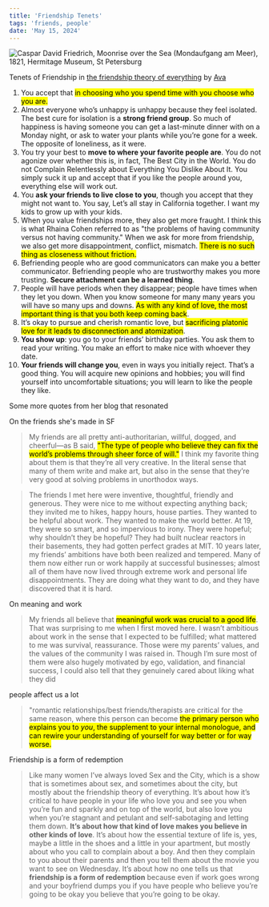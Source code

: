 ```yaml
---
title: 'Friendship Tenets'
tags: 'friends, people'
date: 'May 15, 2024'
---
```


![Caspar David Friedrich, Moonrise over the Sea (Mondaufgang am Meer), 1821, Hermitage Museum, St Petersburg](/images/moonrisesea.jpg)

Tenets of Friendship in [the friendship theory of everything](https://www.avabear.xyz/p/the-friendship-theory-of-everything) by [Ava](https://substack.com/@ava)

1. You accept that <mark>in choosing who you spend time with you choose who you are.</mark>
1. Almost everyone who’s unhappy is unhappy because they feel isolated. The best cure for isolation is a **strong friend group**. So much of happiness is having someone you can get a last-minute dinner with on a Monday night, or ask to water your plants while you’re gone for a week. The opposite of loneliness, as it were.
1. You try your best to **move to where your favorite people are**. You do not agonize over whether this is, in fact, The Best City in the World. You do not Complain Relentlessly about Everything You Dislike About It. You simply suck it up and accept that if you like the people around you, everything else will work out.
1. You **ask your friends to live close to you**, though you accept that they might not want to. You say, Let’s all stay in California together. I want my kids to grow up with your kids.
1. When you value friendships more, they also get more fraught. I think this is what Rhaina Cohen referred to as "the problems of having community versus not having community." When we ask for more from friendship, we also get more disappointment, conflict, mismatch. <mark>There is no such thing as closeness without friction.</mark>
1. Befriending people who are good communicators can make you a better communicator. Befriending people who are trustworthy makes you more trusting. **Secure attachment can be a learned thing**.
1. People will have periods when they disappear; people have times when they let you down. When you know someone for many many years you will have so many ups and downs. <mark>As with any kind of love, the most important thing is that you both keep coming back</mark>.
1. It’s okay to pursue and cherish romantic love, but <mark>sacrificing platonic love for it leads to disconnection and atomization</mark>.
1. **You show up**: you go to your friends’ birthday parties. You ask them to read your writing. You make an effort to make nice with whoever they date.
1. **Your friends will change you**, even in ways you initially reject. That’s a good thing. You will acquire new opinions and hobbies; you will find yourself into uncomfortable situations; you will learn to like the people they like.

Some more quotes from her blog that resonated

On the friends she's made in SF

> My friends are all pretty anti-authoritarian, willful, dogged, and cheerful—as B said, <mark>"The type of people who believe they can fix the world’s problems through sheer force of will."</mark> I think my favorite thing about them is that they’re all very creative. In the literal sense that many of them write and make art, but also in the sense that they’re very good at solving problems in unorthodox ways.

> The friends I met here were inventive, thoughtful, friendly and generous. They were nice to me without expecting anything back; they invited me to hikes, happy hours, house parties. They wanted to be helpful about work. They wanted to make the world better. At 19, they were so smart, and so impervious to irony. They were hopeful; why shouldn’t they be hopeful? They had built nuclear reactors in their basements, they had gotten perfect grades at MIT. 10 years later, my friends’ ambitions have both been realized and tempered. Many of them now either run or work happily at successful businesses; almost all of them have now lived through extreme work and personal life disappointments. They are doing what they want to do, and they have discovered that it is hard.

On meaning and work

> My friends all believe that <mark>meaningful work was crucial to a good life</mark>. That was surprising to me when I first moved here. I wasn’t ambitious about work in the sense that I expected to be fulfilled; what mattered to me was survival, reassurance. Those were my parents’ values, and the values of the community I was raised in. Though I’m sure most of them were also hugely motivated by ego, validation, and financial success, I could also tell that they genuinely cared about liking what they did

people affect us a lot

> "romantic relationships/best friends/therapists are critical for the same reason, where this person can become <mark>the primary person who explains you to _you_, the supplement to your internal monologue, and can rewire your understanding of yourself for way better or for way worse.</mark>

Friendship is a form of redemption

> Like many women I’ve always loved Sex and the City, which is a show that is sometimes about sex, and sometimes about the city, but mostly about the friendship theory of everything. It’s about how it’s critical to have people in your life who love you and see you when you’re fun and sparkly and on top of the world, but also love you when you’re stagnant and petulant and self-sabotaging and letting them down. **It’s about how that kind of love makes you believe in other kinds of love**. It’s about how the essential texture of life is, yes, maybe a little in the shoes and a little in your apartment, but mostly about who you call to complain about a boy. And then they complain to you about their parents and then you tell them about the movie you want to see on Wednesday. It’s about how no one tells us that **friendship is a form of redemption** because even if work goes wrong and your boyfriend dumps you if you have people who believe you’re going to be okay you believe that you’re going to be okay.
